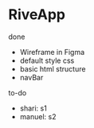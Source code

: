 # RiveApp

done
- Wireframe in Figma
- default style css
- basic html structure
- navBar



to-do
- shari: s1
- manuel: s2